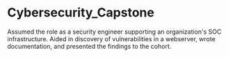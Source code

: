 # Cybersecurity_Capstone
Assumed the role as a security engineer supporting an organization's SOC infrastructure. Aided in discovery of vulnerabilities in a webserver, wrote documentation, and presented the findings to the cohort.
